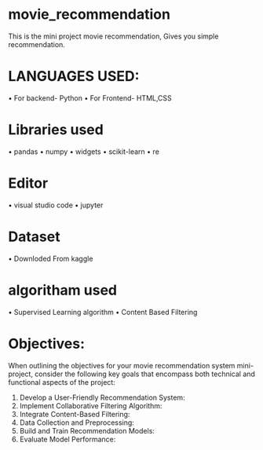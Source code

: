 # movie_recommendation
This is the mini project movie recommendation, Gives you simple recommendation. 
# LANGUAGES USED:
• For backend- Python
• For Frontend- HTML,CSS
# Libraries used
• pandas
• numpy
• widgets
• scikit-learn
• re
# Editor
• visual studio code
• jupyter 
# Dataset
• Downloded From kaggle
# algoritham used 
• Supervised Learning algorithm
• Content Based Filtering
# Objectives: 
When outlining the objectives for your movie recommendation system mini-project, consider the following key goals that encompass both technical and functional aspects of the project:
1.	Develop a User-Friendly Recommendation System:
2.	Implement Collaborative Filtering Algorithm:
3.	Integrate Content-Based Filtering:
4.	Data Collection and Preprocessing:
5.	Build and Train Recommendation Models:
6.	Evaluate Model Performance:
